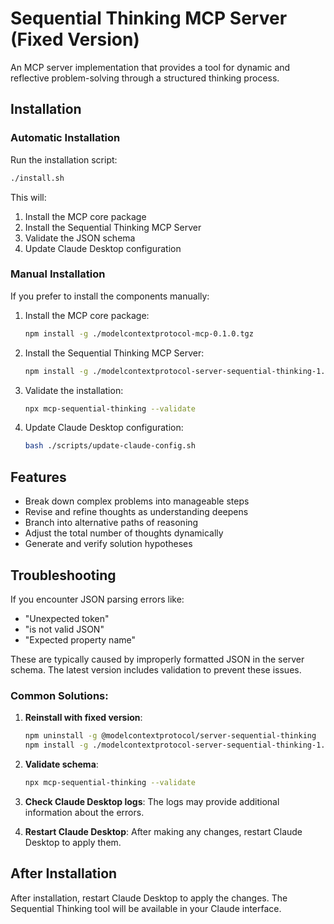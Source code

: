 # Sequential Thinking MCP Server (Fixed Version)

An MCP server implementation that provides a tool for dynamic and reflective problem-solving through a structured thinking process.

## Installation

### Automatic Installation

Run the installation script:

```bash
./install.sh
```

This will:
1. Install the MCP core package
2. Install the Sequential Thinking MCP Server
3. Validate the JSON schema
4. Update Claude Desktop configuration

### Manual Installation

If you prefer to install the components manually:

1. Install the MCP core package:
   ```bash
   npm install -g ./modelcontextprotocol-mcp-0.1.0.tgz
   ```

2. Install the Sequential Thinking MCP Server:
   ```bash
   npm install -g ./modelcontextprotocol-server-sequential-thinking-1.0.0.tgz
   ```

3. Validate the installation:
   ```bash
   npx mcp-sequential-thinking --validate
   ```

4. Update Claude Desktop configuration:
   ```bash
   bash ./scripts/update-claude-config.sh
   ```

## Features

- Break down complex problems into manageable steps
- Revise and refine thoughts as understanding deepens
- Branch into alternative paths of reasoning
- Adjust the total number of thoughts dynamically
- Generate and verify solution hypotheses

## Troubleshooting

If you encounter JSON parsing errors like:
- "Unexpected token" 
- "is not valid JSON"
- "Expected property name"

These are typically caused by improperly formatted JSON in the server schema. The latest version includes validation to prevent these issues.

### Common Solutions:

1. **Reinstall with fixed version**: 
   ```bash
   npm uninstall -g @modelcontextprotocol/server-sequential-thinking
   npm install -g ./modelcontextprotocol-server-sequential-thinking-1.0.0.tgz
   ```

2. **Validate schema**:
   ```bash
   npx mcp-sequential-thinking --validate
   ```

3. **Check Claude Desktop logs**:
   The logs may provide additional information about the errors.

4. **Restart Claude Desktop**:
   After making any changes, restart Claude Desktop to apply them.

## After Installation

After installation, restart Claude Desktop to apply the changes. The Sequential Thinking tool will be available in your Claude interface.
